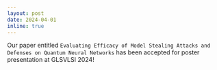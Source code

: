 ```yaml
---
layout: post
date: 2024-04-01
inline: true
---
```


Our paper entitled `Evaluating Efficacy of Model Stealing Attacks and Defenses on Quantum Neural Networks` has been accepted for poster presentation at GLSVLSI 2024!
